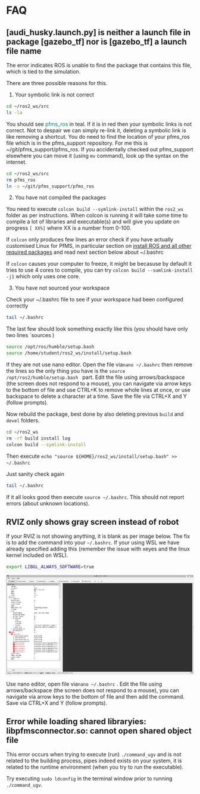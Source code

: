 

FAQ
=========================

## [audi_husky.launch.py] is neither a launch file in package [gazebo_tf] nor is [gazebo_tf] a launch file name

The error indicates ROS is unable to find the package that contains this file, which is tied to the simulation.

There are three possible reasons for this.

1) Your symbolic link is not correct

```bash
cd ~/ros2_ws/src
ls -la 
```
You should see <span style="color:teal">pfms_ros</span> in teal. If it is in red then your symbolic links is not correct. Not to despair we can simply re-link it, deleting a symbolic link is like removing a shortcut. You do need to find the location of your pfms_ros file which is in the pfms_support repository. For me this is ~/git/pfms_support/pfms_ros. If you accidentally checked out pfms_support elsewhere you can move it (using `mv` command), look up the syntax on the internet.

```bash
cd ~/ros2_ws/src
rm pfms_ros
ln -s ~/git/pfms_support/pfms_ros 
```
2) You have not compiled the packages

You need to execute `colcon build --symlink-install` within the `ros2_ws` folder as per instructions. When colcon is running it will take some time to compile a lot of libraries and executable(s) and will give you update on progress `[ XX%]` where XX is a number from 0-100. 

If `colcon` only produces few lines an error check if you have actually customised Linux for PfMS, in particular section on [install ROS and all other required packages](https://canvas.uts.edu.au/courses/26214/pages/customising-linux-install-for-pfms?wrap=1) and read next section below about ~/.bashrc

If `colcon` causes your computer to freeze, it might be becasuse by default it tries to use 4 cores to compile, you can try `colcon build --sumlink-install -j1` which only uses one core.

3. You have not sourced your workspace

Check your ~/.bashrc file to see if your workspace had been configured correctly

```bash
tail ~/.bashrc
```

The last few should look something exactly like this (you should have only two lines  `sources )

```bash
source /opt/ros/humble/setup.bash
source /home/student/ros2_ws/install/setup.bash
```

If they are not use nano editor. Open the file via`nano ~/.bashrc`  then remove the lines so the only thing you have is the `source /opt/ros2/humble/setup.bash ` part. Edit the file using arrows/backspace (the screen does not respond to a mouse), you can navigate via arrow keys to the bottom of file and use CTRL+K to remove whole lines at once, or use backspace to delete a character at a time. Save the file via CTRL+X and Y (follow prompts).

Now rebuild the package, best done by also deleting previous `build` and `devel` folders.

```bash
cd ~/ros2_ws
rm -rf build install log
colcon build --symlink-install
```

Then execute `echo "source ${HOME}/ros2_ws/install/setup.bash" >> ~/.bashrc`

Just sanity check again

```bash
tail ~/.bashrc
```

If it all looks good then execute `source ~/.bashrc`. This should not report errors (about unknown locations). 

## RVIZ only shows gray screen instead of robot

If your RVIZ is not showing anything, it is blank as per image below. The fix is to add the command into your `~/.bashrc`. If your using WSL we have already specified adding this (remember the issue with xeyes and the linux kernel included on WSL).

```bash
export LIBGL_ALWAYS_SOFTWARE=true
```

<img src="./images/rviz_gray.png" style="zoom:70%;" />

Use nano editor, open file via`nano ~/.bashrc`  . Edit the file using arrows/backspace (the screen does not respond to a mouse), you can navigate via arrow keys to the bottom of file and then add the command. Save via CTRL+X and Y (follow prompts).


## Error while loading shared libraryies: libpfmsconnector.so: cannot open shared object file

This error occurs when trying to execute (run) `./command_ugv` and is not related to the building process, pipes indeed exists on your system, it is related to the runtime environment (when you try to run the executable).

Try executing `sudo ldconfig` in the terminal window prior to running `./command_ugv`. 
